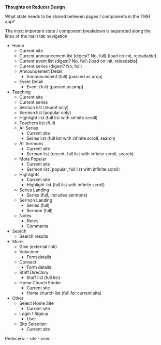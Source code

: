 
**Thoughts on Reducer Design**

What state needs to be shared between pages / components in the TMH app?

The most important state / component breakdown is separated along the lines of the main tab navigation
* Home
    - Current site
    - Current announcement list (digest? No, full) [load on init, reloadable]
    - Current event list (digest? No, full) [load on init, reloadable]
    - Current series (digest? No, full)
    * Announcement Detail
        - Announcement (full) [passed as prop] 
    * Event Detail
        - Event (full) [passed as prop] 
* Teaching
    - Current site
    - Current series
    - Sermon list (recent only)
    - Sermon list (popular only)
    - Highlight list (full list with infinite scroll)
    - Teachers list (full)
    * All Series
        - Current site
        - Series list (full list with infinite scroll, search)
    * All Sermons
        - Current site
        - Sermon list (recent, full list with infinite scroll, search)
    * More Popular
        - Current site
        - Sermon list (popular, full list with infinite scroll)
    * Highlights
        - Current site
        - Highlight list (full list with infinite scroll)
    * Series Landing
        - Series (full, includes sermons)
    * Sermon Landing
        - Series (full)
        - Sermon (full)
    * Notes
        - Notes
        - Comments
* Search
    - Search results
* More
    * Give (external link)
    * Volunteer
        - Form details
    * Connect
        - Form details
    * Staff Directory
        - Staff list (full list)
    * Home Church Finder
        - Current site
        - Home church list (full for current site)
* Other
    * Select Home Site 
        - Current site
    * Login / Signup
        - User
    * Site Selection
        - Current site


Reducers:
    - site
    - user